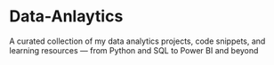 # Data-Anlaytics
A curated collection of my data analytics projects, code snippets, and learning resources — from Python and SQL to Power BI and beyond
